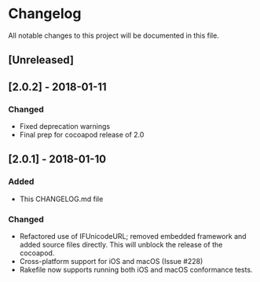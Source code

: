 # Changelog
All notable changes to this project will be documented in this file.

## [Unreleased]

## [2.0.2] - 2018-01-11
### Changed
- Fixed deprecation warnings
- Final prep for cocoapod release of 2.0

## [2.0.1] - 2018-01-10
### Added
- This CHANGELOG.md file

### Changed
- Refactored use of IFUnicodeURL; removed embedded framework and added
  source files directly. This will unblock the release of the cocoapod.
- Cross-platform support for iOS and macOS (Issue #228)
- Rakefile now supports running both iOS and macOS conformance tests.
